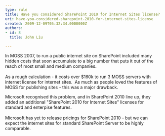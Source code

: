 ```yaml
---
type: rule
title: Have you considered SharePoint 2010 for Internet Sites license?
uri: have-you-considered-sharepoint-2010-for-internet-sites-license
created: 2009-12-09T05:32:34.0000000Z
authors:
- id: 8
  title: John Liu

---
```




<span class='intro'> In MOSS 2007, to run a public&#160;internet site on SharePoint included many hidden costs that soon accumulate to a big number that puts it out of the reach of most small and medium companies.<br>
<br>
As a rough calculation -&#160;it costs over $160k to run 3 MOSS servers with internet license for internet sites.&#160; As much as people loved the features of MOSS for publishing sites - this was a major drawback.
 </span>

Microsoft recognised this problem, and in SharePoint 2010 line up, they added an additional &quot;SharePoint 2010 for Internet Sites&quot; licenses for standard and enterpise features.&#160;<br>
<br>
Microsoft has yet to release pricings for SharePoint 2010 - but we can expect the internet sites for standard SharePoint Server to be highly comparable.



